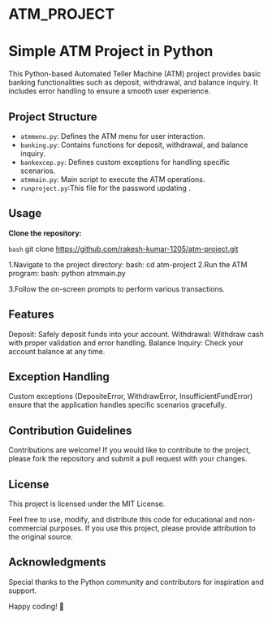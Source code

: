 # ATM_PROJECT
# Simple ATM Project in Python

This Python-based Automated Teller Machine (ATM) project provides basic banking functionalities such as deposit, withdrawal, and balance inquiry. It includes error handling to ensure a smooth user experience.

## Project Structure

- `atmmenu.py`: Defines the ATM menu for user interaction.
- `banking.py`: Contains functions for deposit, withdrawal, and balance inquiry.
- `bankexcep.py`: Defines custom exceptions for handling specific scenarios.
- `atmmain.py`: Main script to execute the ATM operations.
- `runproject.py`:This file for the password updating .

## Usage

**Clone the repository:**

   ```bash```
   git clone https://github.com/rakesh-kumar-1205/atm-project.git

1.Navigate to the project directory:
  bash:
  cd atm-project
2.Run the ATM program:
  bash:
  python atmmain.py

3.Follow the on-screen prompts to perform various transactions.

  Features
  --------
  Deposit: Safely deposit funds into your account.
  Withdrawal: Withdraw cash with proper validation and error handling.
  Balance Inquiry: Check your account balance at any time.
  
  Exception Handling
  ------------------
  Custom exceptions (DepositeError, WithdrawError, InsufficientFundError) ensure that the application handles specific scenarios gracefully.
  
  Contribution Guidelines
  -----------------------
  Contributions are welcome! If you would like to contribute to the project, please fork the repository and submit a pull request with your changes.
  
  License
  -------
  This project is licensed under the MIT License.
  
  Feel free to use, modify, and distribute this code for educational and non-commercial purposes. 
  If you use this project, please provide attribution to the original source.
  
  Acknowledgments
  ---------------
  Special thanks to the Python community and contributors for inspiration and support.
  
  Happy coding! 🚀
